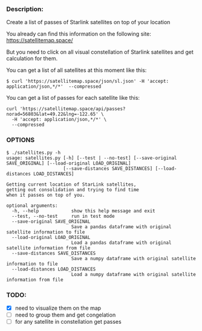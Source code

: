 ### Description:

Create a list of passes of Starlink satellites on top of your location

You already can find this information on the following site: https://satellitemap.space/

But you need to click on all visual constellation of Starlink satellites and get calculation for them.

You can get a list of all satellites at this moment like this:
```
$ curl 'https://satellitemap.space/json/sl.json' -H 'accept: application/json,*/*'  --compressed
```

You can get a list of passes for each satellite like this:
```
curl 'https://satellitemap.space/api/passes?norad=56803&lat=49.22&lng=-122.65' \
  -H 'accept: application/json,*/*' \
  --compressed
```

### OPTIONS
```
$ ./satellites.py -h
usage: satellites.py [-h] [--test | --no-test] [--save-original SAVE_ORIGINAL] [--load-original LOAD_ORIGINAL]
                     [--save-distances SAVE_DISTANCES] [--load-distances LOAD_DISTANCES]

Getting current location of StarLink satellites, 
getting out consolidation and trying to find time 
when it passes on top of you.

optional arguments:
  -h, --help            show this help message and exit
  --test, --no-test     run in test mode
  --save-original SAVE_ORIGINAL
                        Save a pandas dataframe with original satellite information to file
  --load-original LOAD_ORIGINAL
                        Load a pandas dataframe with original satellite information from file
  --save-distances SAVE_DISTANCES
                        Save a numpy dataframe with original satellite information to file
  --load-distances LOAD_DISTANCES
                        Load a numpy dataframe with original satellite information from file
```

### TODO:

- [x] need to visualize them on the map
- [ ] need to group them and get congelation
- [ ] for any satellite in constellation get passes
